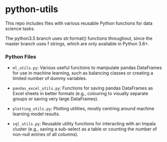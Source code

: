 # python-utils
This repo includes files with various reusable Python functions for data science tasks.

The python3.5 branch uses str.format() functions throughout, since the master branch uses f strings, which are only available in Python 3.6+.

### Python Files
- `ml_utils.py`: Various useful functions to manipulate pandas DataFrames for use in machine learning, such as balancing classes or creating a limited number of dummy variables.

- `pandas_excel_utils.py`: Functions for saving pandas DataFrames as Excel sheets in better formats (e.g., colouring to visually separate groups or saving very large DataFrames).

- `plotting_utils.py`: Plotting utilities, mostly centring around machine learning model results.

- `sql_utils.py`: Reusable utility functions for interacting with an Impala cluster (e.g., saving a sub-select as a table or counting the number of non-null entries of all columns).
